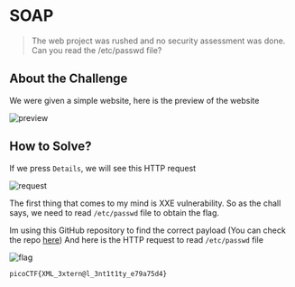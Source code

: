 # SOAP
> The web project was rushed and no security assessment was done. Can you read the /etc/passwd file?

## About the Challenge
We were given a simple website, here is the preview of the website

![preview](images/preview.png)

## How to Solve?
If we press `Details`, we will see this HTTP request

![request](images/request.png)

The first thing that comes to my mind is XXE vulnerability. So as the chall says, we need to read `/etc/passwd` file to obtain the flag. 

Im using this GitHub repository to find the correct payload (You can check the repo [here](https://github.com/payloadbox/xxe-injection-payload-list)) And here is the HTTP request to read `/etc/passwd` file

![flag](images/flag.png)

```
picoCTF{XML_3xtern@l_3nt1t1ty_e79a75d4}
```